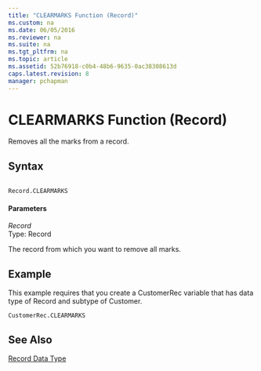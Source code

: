 ```yaml
---
title: "CLEARMARKS Function (Record)"
ms.custom: na
ms.date: 06/05/2016
ms.reviewer: na
ms.suite: na
ms.tgt_pltfrm: na
ms.topic: article
ms.assetid: 52b76918-c0b4-48b6-9635-0ac38308613d
caps.latest.revision: 8
manager: pchapman
---
```

# CLEARMARKS Function (Record)
Removes all the marks from a record.  
  
## Syntax  
  
```  
  
Record.CLEARMARKS  
```  
  
#### Parameters  
 *Record*  
 Type: Record  
  
 The record from which you want to remove all marks.  
  
## Example  
 This example requires that you create a CustomerRec variable that has data type of Record and subtype of Customer.  
  
```  
CustomerRec.CLEARMARKS  
```  
  
## See Also  
 [Record Data Type](Record-Data-Type.md)